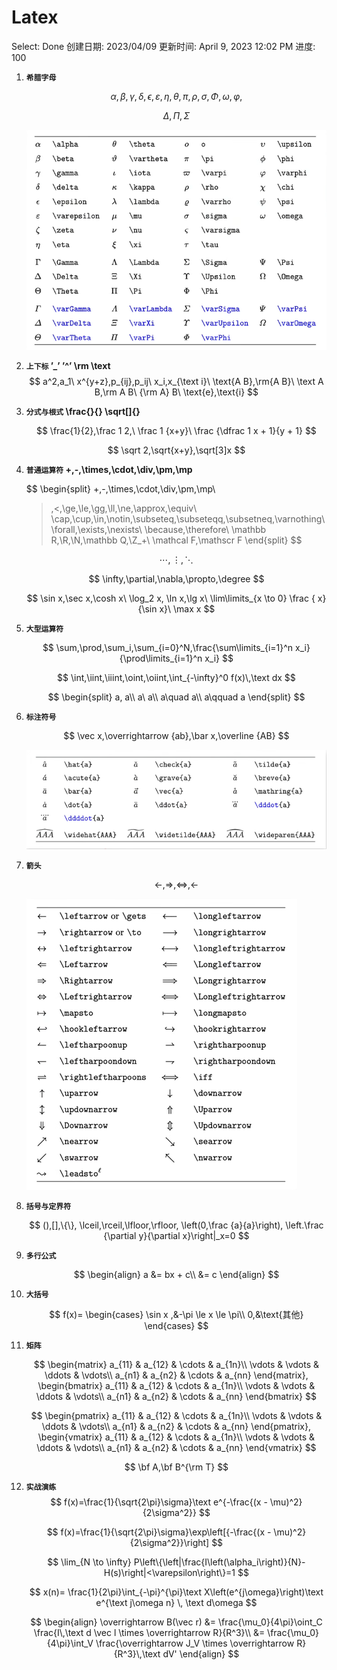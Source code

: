 # Latex

Select: Done
创建日期: 2023/04/09
更新时间: April 9, 2023 12:02 PM
进度: 100

1. **`希腊字母`**
   
    $$
    \alpha,\beta,\gamma,\delta,\epsilon,\varepsilon,\eta,\theta,\pi,\rho,\sigma,\Phi,\omega,\varphi,
    $$
    
    $$
    \Delta,\Pi,\Sigma
    $$
    
    ![Untitled](images/Latex1.assets/Untitled.png)
    
2. **`上下标` ’_’ ’^’ \rm \text**
   $$
    a^2,a_1\ x^{y+z},p_{ij},p_ij\ x_i,x_{\text i}\ \text{A B},\rm{A B}\ \text A B,\rm A B\ {\rm A} B\ \text{e},\text{i}
    $$
    
3. **`分式与根式` \frac{}{} \sqrt[]{}**
   
    $$
    \frac{1}{2},\frac 1 2,\ \frac 1 {x+y}\ \frac {\dfrac 1 x + 1}{y + 1}
    $$
    
    $$
    \sqrt 2,\sqrt{x+y},\sqrt[3]x
    $$
    
4. **`普通运算符` +,-,\times,\cdot,\div,\pm,\mp**
   
    $$
    \begin{split}
    +,-,\times,\cdot,\div,\pm,\mp\\
    >,<,\ge,\le,\gg,\ll,\ne,\approx,\equiv\\
    \cap,\cup,\in,\notin,\subseteq,\subseteqq,\subsetneq,\varnothing\\
    \forall,\exists,\nexists\\
    \because,\therefore\\
    \mathbb R,\R,\N,\mathbb Q,\Z_+\\
    \mathcal F,\mathscr F
    \end{split}
    $$
    
    $$
    \cdots,\vdots,\ddots
    $$
    
    $$
    \infty,\partial,\nabla,\propto,\degree
    $$
    
    $$
    \sin x,\sec x,\cosh x\ \log_2 x, \ln x,\lg x\ \lim\limits_{x \to 0} \frac { x}{\sin x}\ \max x
    $$
    
5. **`大型运算符`**
   
    $$
     \sum,\prod,\sum_i,\sum_{i=0}^N,\frac{\sum\limits_{i=1}^n x_i}{\prod\limits_{i=1}^n x_i} 
    $$
    
    $$
    \int,\iint,\iiint,\oint,\oiint,\int_{-\infty}^0 f(x)\,\text dx 
    $$
    
    $$
    \begin{split}
     a, a\\
     a\ a\\
     a\quad a\\
     a\qquad a
    \end{split}
    $$
    
6. **`标注符号`**
   
    $$
    \vec x,\overrightarrow {ab},\bar x,\overline {AB}
    $$
    
    ![Untitled](images/Latex1.assets/Untitled-16810132284782.png)
    
7. **`箭头`**
   
    $$
    \leftarrow,\Rightarrow,\Leftrightarrow,\longleftarrow
    $$
    
    ![Untitled](images/Latex1.assets/Untitled-16810132608734.png)
    
8. **`括号与定界符`**
   
    $$
    (),[],\{\},
    \lceil,\rceil,\lfloor,\rfloor,
    \left(0,\frac {a}{a}\right),
    \left.\frac {\partial y}{\partial x}\right|_x=0
    $$
    
9. **`多行公式`**
   
    $$
    \begin{align}
    a &= bx + c\\
    &= c
    \end{align}
    $$
    
10. **`大括号`**
    
    $$
    f(x)=
    \begin{cases}
    \sin x ,&-\pi \le x \le \pi\\
    0,&\text{其他}
    \end{cases}
    $$
    
11. **`矩阵`**
    
    $$
    \begin{matrix}
    a_{11} & a_{12} & \cdots & a_{1n}\\
    \vdots & \vdots & \ddots & \vdots\\
    a_{n1} & a_{n2} & \cdots & a_{nn}
    \end{matrix},
    \begin{bmatrix}
    a_{11} & a_{12} & \cdots & a_{1n}\\
    \vdots & \vdots & \ddots & \vdots\\
    a_{n1} & a_{n2} & \cdots & a_{nn}
    \end{bmatrix}
    $$
    
    $$
    \begin{pmatrix}
    a_{11} & a_{12} & \cdots & a_{1n}\\
    \vdots & \vdots & \ddots & \vdots\\
    a_{n1} & a_{n2} & \cdots & a_{nn}
    \end{pmatrix},
    \begin{vmatrix}
    a_{11} & a_{12} & \cdots & a_{1n}\\
    \vdots & \vdots & \ddots & \vdots\\
    a_{n1} & a_{n2} & \cdots & a_{nn}
    \end{vmatrix}
    $$
    
    $$
    \bf A,\bf B^{\rm T}
    $$
    
12. **`实战演练`**
    $$
    f(x)=\frac{1}{\sqrt{2\pi}\sigma}\text e^{-\frac{(x - \mu)^2}{2\sigma^2}}
    $$
    
    $$
    f(x)=\frac{1}{\sqrt{2\pi}\sigma}\exp\left[{-\frac{(x - \mu)^2}{2\sigma^2}}\right]
    $$
    
    $$
    \lim_{N \to \infty} P\left\{\left|\frac{I\left(\alpha_i\right)}{N}-H(s)\right|<\varepsilon\right\}=1
    $$
    
    $$
    x(n)= \frac{1}{2\pi}\int_{-\pi}^{\pi}\text X\left(e^{j\omega}\right)\text e^{\text j\omega n} \, \text d\omega
    $$
    
    $$
    \begin{align}
    \overrightarrow B(\vec r) &= \frac{\mu_0}{4\pi}\oint_C \frac{I\,\text d \vec l \times \overrightarrow R}{R^3}\\
    &= \frac{\mu_0}{4\pi}\int_V \frac{\overrightarrow J_V \times \overrightarrow R}{R^3}\,\text dV'
    \end{align}
    $$